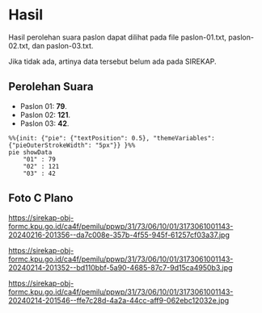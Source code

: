 # Hasil

Hasil perolehan suara paslon dapat dilihat pada file paslon-01.txt, paslon-02.txt, dan paslon-03.txt.

Jika tidak ada, artinya data tersebut belum ada pada SIREKAP.

## Perolehan Suara

 * Paslon 01: **79**.
 * Paslon 02: **121**.
 * Paslon 03: **42**.

```mermaid
%%{init: {"pie": {"textPosition": 0.5}, "themeVariables": {"pieOuterStrokeWidth": "5px"}} }%%
pie showData
    "01" : 79
    "02" : 121
    "03" : 42
```
## Foto C Plano

https://sirekap-obj-formc.kpu.go.id/ca4f/pemilu/ppwp/31/73/06/10/01/3173061001143-20240216-201356--da7c008e-357b-4f55-945f-61257cf03a37.jpg

https://sirekap-obj-formc.kpu.go.id/ca4f/pemilu/ppwp/31/73/06/10/01/3173061001143-20240214-201352--bd110bbf-5a90-4685-87c7-9d15ca4950b3.jpg

https://sirekap-obj-formc.kpu.go.id/ca4f/pemilu/ppwp/31/73/06/10/01/3173061001143-20240214-201546--ffe7c28d-4a2a-44cc-aff9-062ebc12032e.jpg
